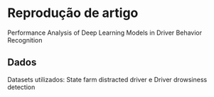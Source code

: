 # Reprodução de artigo

Performance Analysis of Deep Learning Models in Driver Behavior Recognition

## Dados
Datasets utilizados: State farm distracted driver e Driver drowsiness detection
